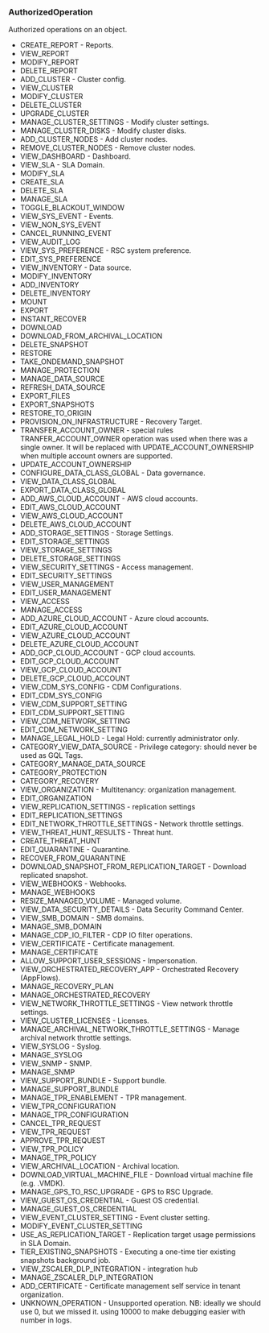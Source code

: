 ### AuthorizedOperation
Authorized operations on an object.

- CREATE_REPORT - Reports.
- VIEW_REPORT
- MODIFY_REPORT
- DELETE_REPORT
- ADD_CLUSTER - Cluster config.
- VIEW_CLUSTER
- MODIFY_CLUSTER
- DELETE_CLUSTER
- UPGRADE_CLUSTER
- MANAGE_CLUSTER_SETTINGS - Modify cluster settings.
- MANAGE_CLUSTER_DISKS - Modify cluster disks.
- ADD_CLUSTER_NODES - Add cluster nodes.
- REMOVE_CLUSTER_NODES - Remove cluster nodes.
- VIEW_DASHBOARD - Dashboard.
- VIEW_SLA - SLA Domain.
- MODIFY_SLA
- CREATE_SLA
- DELETE_SLA
- MANAGE_SLA
- TOGGLE_BLACKOUT_WINDOW
- VIEW_SYS_EVENT - Events.
- VIEW_NON_SYS_EVENT
- CANCEL_RUNNING_EVENT
- VIEW_AUDIT_LOG
- VIEW_SYS_PREFERENCE - RSC system preference.
- EDIT_SYS_PREFERENCE
- VIEW_INVENTORY - Data source.
- MODIFY_INVENTORY
- ADD_INVENTORY
- DELETE_INVENTORY
- MOUNT
- EXPORT
- INSTANT_RECOVER
- DOWNLOAD
- DOWNLOAD_FROM_ARCHIVAL_LOCATION
- DELETE_SNAPSHOT
- RESTORE
- TAKE_ONDEMAND_SNAPSHOT
- MANAGE_PROTECTION
- MANAGE_DATA_SOURCE
- REFRESH_DATA_SOURCE
- EXPORT_FILES
- EXPORT_SNAPSHOTS
- RESTORE_TO_ORIGIN
- PROVISION_ON_INFRASTRUCTURE - Recovery Target.
- TRANSFER_ACCOUNT_OWNER - special rules
 TRANFER_ACCOUNT_OWNER operation was used when there was a single owner.
 It will be replaced with UPDATE_ACCOUNT_OWNERSHIP when multiple account
 owners are supported.
- UPDATE_ACCOUNT_OWNERSHIP
- CONFIGURE_DATA_CLASS_GLOBAL - Data governance.
- VIEW_DATA_CLASS_GLOBAL
- EXPORT_DATA_CLASS_GLOBAL
- ADD_AWS_CLOUD_ACCOUNT - AWS cloud accounts.
- EDIT_AWS_CLOUD_ACCOUNT
- VIEW_AWS_CLOUD_ACCOUNT
- DELETE_AWS_CLOUD_ACCOUNT
- ADD_STORAGE_SETTINGS - Storage Settings.
- EDIT_STORAGE_SETTINGS
- VIEW_STORAGE_SETTINGS
- DELETE_STORAGE_SETTINGS
- VIEW_SECURITY_SETTINGS - Access management.
- EDIT_SECURITY_SETTINGS
- VIEW_USER_MANAGEMENT
- EDIT_USER_MANAGEMENT
- VIEW_ACCESS
- MANAGE_ACCESS
- ADD_AZURE_CLOUD_ACCOUNT - Azure cloud accounts.
- EDIT_AZURE_CLOUD_ACCOUNT
- VIEW_AZURE_CLOUD_ACCOUNT
- DELETE_AZURE_CLOUD_ACCOUNT
- ADD_GCP_CLOUD_ACCOUNT - GCP cloud accounts.
- EDIT_GCP_CLOUD_ACCOUNT
- VIEW_GCP_CLOUD_ACCOUNT
- DELETE_GCP_CLOUD_ACCOUNT
- VIEW_CDM_SYS_CONFIG - CDM Configurations.
- EDIT_CDM_SYS_CONFIG
- VIEW_CDM_SUPPORT_SETTING
- EDIT_CDM_SUPPORT_SETTING
- VIEW_CDM_NETWORK_SETTING
- EDIT_CDM_NETWORK_SETTING
- MANAGE_LEGAL_HOLD - Legal Hold: currently administrator only.
- CATEGORY_VIEW_DATA_SOURCE - Privilege category: should never be used as GQL Tags.
- CATEGORY_MANAGE_DATA_SOURCE
- CATEGORY_PROTECTION
- CATEGORY_RECOVERY
- VIEW_ORGANIZATION - Multitenancy: organization management.
- EDIT_ORGANIZATION
- VIEW_REPLICATION_SETTINGS - replication settings
- EDIT_REPLICATION_SETTINGS
- EDIT_NETWORK_THROTTLE_SETTINGS - Network throttle settings.
- VIEW_THREAT_HUNT_RESULTS - Threat hunt.
- CREATE_THREAT_HUNT
- EDIT_QUARANTINE - Quarantine.
- RECOVER_FROM_QUARANTINE
- DOWNLOAD_SNAPSHOT_FROM_REPLICATION_TARGET - Download replicated snapshot.
- VIEW_WEBHOOKS - Webhooks.
- MANAGE_WEBHOOKS
- RESIZE_MANAGED_VOLUME - Managed volume.
- VIEW_DATA_SECURITY_DETAILS - Data Security Command Center.
- VIEW_SMB_DOMAIN - SMB domains.
- MANAGE_SMB_DOMAIN
- MANAGE_CDP_IO_FILTER - CDP IO filter operations.
- VIEW_CERTIFICATE - Certificate management.
- MANAGE_CERTIFICATE
- ALLOW_SUPPORT_USER_SESSIONS - Impersonation.
- VIEW_ORCHESTRATED_RECOVERY_APP - Orchestrated Recovery (AppFlows).
- MANAGE_RECOVERY_PLAN
- MANAGE_ORCHESTRATED_RECOVERY
- VIEW_NETWORK_THROTTLE_SETTINGS - View network throttle settings.
- VIEW_CLUSTER_LICENSES - Licenses.
- MANAGE_ARCHIVAL_NETWORK_THROTTLE_SETTINGS - Manage archival network throttle settings.
- VIEW_SYSLOG - Syslog.
- MANAGE_SYSLOG
- VIEW_SNMP - SNMP.
- MANAGE_SNMP
- VIEW_SUPPORT_BUNDLE - Support bundle.
- MANAGE_SUPPORT_BUNDLE
- MANAGE_TPR_ENABLEMENT - TPR management.
- VIEW_TPR_CONFIGURATION
- MANAGE_TPR_CONFIGURATION
- CANCEL_TPR_REQUEST
- VIEW_TPR_REQUEST
- APPROVE_TPR_REQUEST
- VIEW_TPR_POLICY
- MANAGE_TPR_POLICY
- VIEW_ARCHIVAL_LOCATION - Archival location.
- DOWNLOAD_VIRTUAL_MACHINE_FILE - Download virtual machine file (e.g. .VMDK).
- MANAGE_GPS_TO_RSC_UPGRADE - GPS to RSC Upgrade.
- VIEW_GUEST_OS_CREDENTIAL - Guest OS credential.
- MANAGE_GUEST_OS_CREDENTIAL
- VIEW_EVENT_CLUSTER_SETTING - Event cluster setting.
- MODIFY_EVENT_CLUSTER_SETTING
- USE_AS_REPLICATION_TARGET - Replication target usage permissions in SLA Domain.
- TIER_EXISTING_SNAPSHOTS - Executing a one-time tier existing snapshots background job.
- VIEW_ZSCALER_DLP_INTEGRATION - integration hub
- MANAGE_ZSCALER_DLP_INTEGRATION
- ADD_CERTIFICATE - Certificate management self service in tenant organization.
- UNKNOWN_OPERATION - Unsupported operation.
 NB: ideally we should use 0, but we missed it.
 using 10000 to make debugging easier with number in logs.
